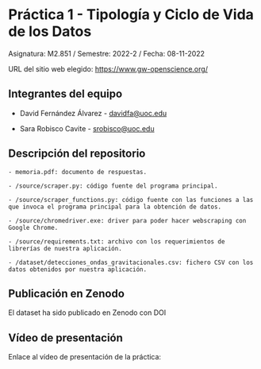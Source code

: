 # Práctica 1 - Tipología y Ciclo de Vida de los Datos

Asignatura: M2.851 / Semestre: 2022-2 / Fecha: 08-11-2022

URL del sitio web elegido: https://www.gw-openscience.org/

## Integrantes del equipo

* David Fernández Álvarez - davidfa@uoc.edu

* Sara Robisco Cavite - srobisco@uoc.edu

## Descripción del repositorio

    - memoria.pdf: documento de respuestas.
    
    - /source/scraper.py: código fuente del programa principal. 
    
    - /source/scraper_functions.py: código fuente con las funciones a las que invoca el programa principal para la obtención de datos.
    
    - /source/chromedriver.exe: driver para poder hacer webscraping con Google Chrome.
    
    - /source/requirements.txt: archivo con los requerimientos de librerías de nuestra aplicación.
    
    - /dataset/detecciones_ondas_gravitacionales.csv: fichero CSV con los datos obtenidos por nuestra aplicación.
    

## Publicación en Zenodo

El dataset ha sido publicado en Zenodo con DOI

## Vídeo de presentación

Enlace al vídeo de presentación de la práctica:
